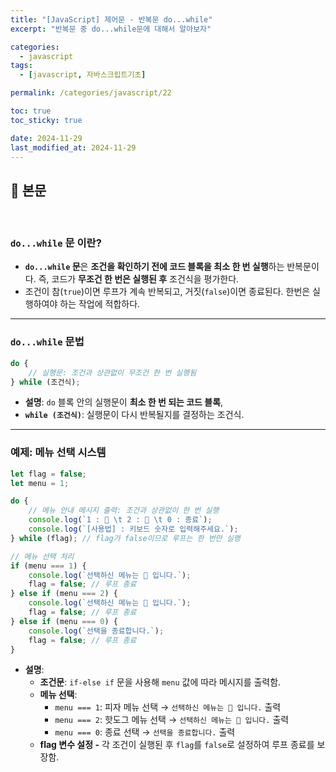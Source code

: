 ```yaml
---
title: "[JavaScript] 제어문 - 반복문 do...while"
excerpt: "반복문 중 do...while문에 대해서 알아보자"

categories:
  - javascript
tags:
  - [javascript, 자바스크립트기초]

permalink: /categories/javascript/22

toc: true
toc_sticky: true

date: 2024-11-29
last_modified_at: 2024-11-29
---
```


## 🦥 본문

<br>


### **`do...while` 문 이란?**

- **`do...while` 문**은 **조건을 확인하기 전에 코드 블록을 최소 한 번 실행**하는 반복문이다. 즉, 코드가 **무조건 한 번은 실행된 후** 조건식을 평가한다.
- 조건이 참(`true`)이면 루프가 계속 반복되고, 거짓(`false`)이면 종료된다. 한번은 실행하여야 하는 작업에 적합하다.

---

### `do...while` 문법

```jsx
do {
    // 실행문: 조건과 상관없이 무조건 한 번 실행됨
} while (조건식);
```

- **설명**: `do` 블록 안의 실행문이 **최소 한 번 되는 코드 블록**,
- **`while (조건식)`**: 실행문이 다시 반복될지를 결정하는 조건식.

---


### 예제: 메뉴 선택 시스템

```jsx
let flag = false;
let menu = 1;

do {
    // 메뉴 안내 메시지 출력: 조건과 상관없이 한 번 실행
    console.log(`1 : 🍕 \t 2 : 🌭 \t 0 : 종료`);
    console.log(`[사용법] : 키보드 숫자로 입력해주세요.`);
} while (flag); // flag가 false이므로 루프는 한 번만 실행

// 메뉴 선택 처리
if (menu === 1) {
    console.log(`선택하신 메뉴는 🍕 입니다.`);
    flag = false; // 루프 종료
} else if (menu === 2) {
    console.log(`선택하신 메뉴는 🌭 입니다.`);
    flag = false; // 루프 종료
} else if (menu === 0) {
    console.log(`선택을 종료합니다.`);
    flag = false; // 루프 종료
}
```

- **설명**:
    - **조건문**: `if-else if` 문을 사용해 `menu` 값에 따라 메시지를 출력함.
    - **메뉴 선택**:
        - `menu === 1`: 피자 메뉴 선택 → `선택하신 메뉴는 🍕 입니다.` 출력
        - `menu === 2`: 핫도그 메뉴 선택 → `선택하신 메뉴는 🌭 입니다.` 출력
        - `menu === 0`: 종료 선택 → `선택을 종료합니다.` 출력
    - **flag 변수 설정 -**  각 조건이 실행된 후 `flag`를 `false`로 설정하여 루프 종료를 보장함.
<br>
<br>



